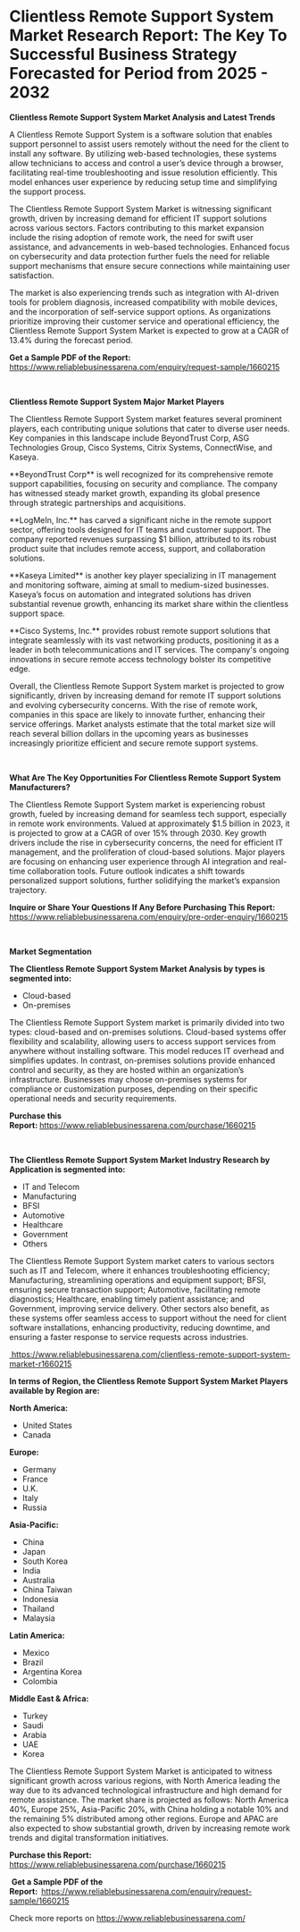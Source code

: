 <p><h1>Clientless Remote Support System Market Research Report: The Key To Successful Business Strategy Forecasted for Period from 2025 - 2032</h1></p><p><strong>Clientless Remote Support System Market Analysis and Latest Trends</strong></p>
<p><p>A Clientless Remote Support System is a software solution that enables support personnel to assist users remotely without the need for the client to install any software. By utilizing web-based technologies, these systems allow technicians to access and control a user’s device through a browser, facilitating real-time troubleshooting and issue resolution efficiently. This model enhances user experience by reducing setup time and simplifying the support process.</p><p>The Clientless Remote Support System Market is witnessing significant growth, driven by increasing demand for efficient IT support solutions across various sectors. Factors contributing to this market expansion include the rising adoption of remote work, the need for swift user assistance, and advancements in web-based technologies. Enhanced focus on cybersecurity and data protection further fuels the need for reliable support mechanisms that ensure secure connections while maintaining user satisfaction.</p><p>The market is also experiencing trends such as integration with AI-driven tools for problem diagnosis, increased compatibility with mobile devices, and the incorporation of self-service support options. As organizations prioritize improving their customer service and operational efficiency, the Clientless Remote Support System Market is expected to grow at a CAGR of 13.4% during the forecast period.</p></p>
<p><strong>Get a Sample PDF of the Report:&nbsp;</strong> <a href="https://www.reliablebusinessarena.com/enquiry/request-sample/1660215?utm_campaign=2488&utm_medium=2&utm_source=Github&utm_content=ia&utm_term=29032025&utm_id=clientless-remote-support-system">https://www.reliablebusinessarena.com/enquiry/request-sample/1660215</a></p>
<p>&nbsp;</p>
<p><strong>Clientless Remote Support System Major Market Players</strong></p>
<p><p>The Clientless Remote Support System market features several prominent players, each contributing unique solutions that cater to diverse user needs. Key companies in this landscape include BeyondTrust Corp, ASG Technologies Group, Cisco Systems, Citrix Systems, ConnectWise, and Kaseya. </p><p>**BeyondTrust Corp** is well recognized for its comprehensive remote support capabilities, focusing on security and compliance. The company has witnessed steady market growth, expanding its global presence through strategic partnerships and acquisitions. </p><p>**LogMeIn, Inc.** has carved a significant niche in the remote support sector, offering tools designed for IT teams and customer support. The company reported revenues surpassing $1 billion, attributed to its robust product suite that includes remote access, support, and collaboration solutions. </p><p>**Kaseya Limited** is another key player specializing in IT management and monitoring software, aiming at small to medium-sized businesses. Kaseya’s focus on automation and integrated solutions has driven substantial revenue growth, enhancing its market share within the clientless support space.</p><p>**Cisco Systems, Inc.** provides robust remote support solutions that integrate seamlessly with its vast networking products, positioning it as a leader in both telecommunications and IT services. The company's ongoing innovations in secure remote access technology bolster its competitive edge.</p><p>Overall, the Clientless Remote Support System market is projected to grow significantly, driven by increasing demand for remote IT support solutions and evolving cybersecurity concerns. With the rise of remote work, companies in this space are likely to innovate further, enhancing their service offerings. Market analysts estimate that the total market size will reach several billion dollars in the upcoming years as businesses increasingly prioritize efficient and secure remote support systems.</p></p>
<p>&nbsp;</p>
<p><strong>What Are The Key Opportunities For Clientless Remote Support System Manufacturers?</strong></p>
<p><p>The Clientless Remote Support System market is experiencing robust growth, fueled by increasing demand for seamless tech support, especially in remote work environments. Valued at approximately $1.5 billion in 2023, it is projected to grow at a CAGR of over 15% through 2030. Key growth drivers include the rise in cybersecurity concerns, the need for efficient IT management, and the proliferation of cloud-based solutions. Major players are focusing on enhancing user experience through AI integration and real-time collaboration tools. Future outlook indicates a shift towards personalized support solutions, further solidifying the market’s expansion trajectory.</p></p>
<p><strong>Inquire or Share Your Questions If Any Before Purchasing This Report:</strong> <a href="https://www.reliablebusinessarena.com/enquiry/pre-order-enquiry/1660215?utm_campaign=2488&utm_medium=2&utm_source=Github&utm_content=ia&utm_term=29032025&utm_id=clientless-remote-support-system">https://www.reliablebusinessarena.com/enquiry/pre-order-enquiry/1660215</a></p>
<p>&nbsp;</p>
<p><strong>Market Segmentation</strong></p>
<p><strong>The Clientless Remote Support System Market Analysis by types is segmented into:</strong></p>
<p><ul><li>Cloud-based</li><li>On-premises</li></ul></p>
<p><p>The Clientless Remote Support System market is primarily divided into two types: cloud-based and on-premises solutions. Cloud-based systems offer flexibility and scalability, allowing users to access support services from anywhere without installing software. This model reduces IT overhead and simplifies updates. In contrast, on-premises solutions provide enhanced control and security, as they are hosted within an organization’s infrastructure. Businesses may choose on-premises systems for compliance or customization purposes, depending on their specific operational needs and security requirements.</p></p>
<p><strong>Purchase this Report:&nbsp;</strong><a href="https://www.reliablebusinessarena.com/purchase/1660215?utm_campaign=2488&utm_medium=2&utm_source=Github&utm_content=ia&utm_term=29032025&utm_id=clientless-remote-support-system">https://www.reliablebusinessarena.com/purchase/1660215</a></p>
<p>&nbsp;</p>
<p><strong>The Clientless Remote Support System Market Industry Research by Application is segmented into:</strong></p>
<p><ul><li>IT and Telecom</li><li>Manufacturing</li><li>BFSI</li><li>Automotive</li><li>Healthcare</li><li>Government</li><li>Others</li></ul></p>
<p><p>The Clientless Remote Support System market caters to various sectors such as IT and Telecom, where it enhances troubleshooting efficiency; Manufacturing, streamlining operations and equipment support; BFSI, ensuring secure transaction support; Automotive, facilitating remote diagnostics; Healthcare, enabling timely patient assistance; and Government, improving service delivery. Other sectors also benefit, as these systems offer seamless access to support without the need for client software installations, enhancing productivity, reducing downtime, and ensuring a faster response to service requests across industries.</p></p>
<p><a href="https://www.reliablebusinessarena.com/clientless-remote-support-system-market-r1660215?utm_campaign=2488&utm_medium=2&utm_source=Github&utm_content=ia&utm_term=29032025&utm_id=clientless-remote-support-system">&nbsp;https://www.reliablebusinessarena.com/clientless-remote-support-system-market-r1660215</a></p>
<p><strong>In terms of Region, the Clientless Remote Support System Market Players available by Region are:</strong></p>
<p>
    <p> <strong> North America: </strong>
        <ul>
            <li>United States</li>
            <li>Canada</li>
        </ul>
        </p> 
    <p> <strong> Europe: </strong>
        <ul>
            <li>Germany</li>
            <li>France</li>
            <li>U.K.</li>
            <li>Italy</li>
            <li>Russia</li>
        </ul>
        </p> 
    <p> <strong> Asia-Pacific: </strong>
        <ul>
            <li>China</li>
            <li>Japan</li>
            <li>South Korea</li>
            <li>India</li>
            <li>Australia</li>
            <li>China Taiwan</li>
            <li>Indonesia</li>
            <li>Thailand</li>
            <li>Malaysia</li>
        </ul>
        </p> 
    <p> <strong> Latin America: </strong>
        <ul>
            <li>Mexico</li>
            <li>Brazil</li>
            <li>Argentina Korea</li>
            <li>Colombia</li>
        </ul>
        </p> 
    <p> <strong> Middle East & Africa: </strong>
        <ul>
            <li>Turkey</li>
            <li>Saudi</li>
            <li>Arabia</li>
            <li>UAE</li>
            <li>Korea</li>
        </ul>
    </p>
    </p>
<p><p>The Clientless Remote Support System Market is anticipated to witness significant growth across various regions, with North America leading the way due to its advanced technological infrastructure and high demand for remote assistance. The market share is projected as follows: North America 40%, Europe 25%, Asia-Pacific 20%, with China holding a notable 10% and the remaining 5% distributed among other regions. Europe and APAC are also expected to show substantial growth, driven by increasing remote work trends and digital transformation initiatives.</p></p>
<p><strong>Purchase this Report: </strong><a href="https://www.reliablebusinessarena.com/purchase/1660215?utm_campaign=2488&utm_medium=2&utm_source=Github&utm_content=ia&utm_term=29032025&utm_id=clientless-remote-support-system">https://www.reliablebusinessarena.com/purchase/1660215</a></p>
<p>&nbsp;<strong>Get a Sample PDF of the Report:&nbsp;&nbsp;</strong><a href="https://www.reliablebusinessarena.com/enquiry/request-sample/1660215?utm_campaign=2488&utm_medium=2&utm_source=Github&utm_content=ia&utm_term=29032025&utm_id=clientless-remote-support-system">https://www.reliablebusinessarena.com/enquiry/request-sample/1660215</a></p>
<p><strong></strong></p>
<p>Check more reports on <a href="https://www.reliablebusinessarena.com/?utm_campaign=2488&utm_medium=2&utm_source=Github&utm_content=ia&utm_term=29032025&utm_id=clientless-remote-support-system">https://www.reliablebusinessarena.com/</a></p>